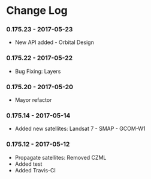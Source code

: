 Change Log
==========
### 0.175.23 - 2017-05-23
* New API added - Orbital Design
### 0.175.22 - 2017-05-22
* Bug Fixing: Layers
### 0.175.20 - 2017-05-20
* Mayor refactor
### 0.175.14 - 2017-05-14
* Added new satellites: Landsat 7 - SMAP - GCOM-W1
### 0.175.12 - 2017-05-12
* Propagate satellites: Removed CZML
* Added test
* Added Travis-CI
